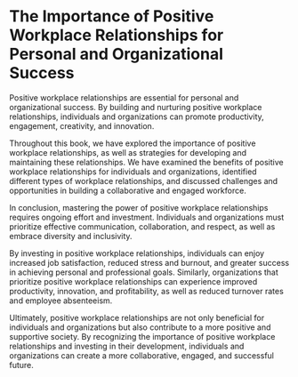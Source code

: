 The Importance of Positive Workplace Relationships for Personal and Organizational Success
===========================================================================================================================================================================

Positive workplace relationships are essential for personal and organizational success. By building and nurturing positive workplace relationships, individuals and organizations can promote productivity, engagement, creativity, and innovation.

Throughout this book, we have explored the importance of positive workplace relationships, as well as strategies for developing and maintaining these relationships. We have examined the benefits of positive workplace relationships for individuals and organizations, identified different types of workplace relationships, and discussed challenges and opportunities in building a collaborative and engaged workforce.

In conclusion, mastering the power of positive workplace relationships requires ongoing effort and investment. Individuals and organizations must prioritize effective communication, collaboration, and respect, as well as embrace diversity and inclusivity.

By investing in positive workplace relationships, individuals can enjoy increased job satisfaction, reduced stress and burnout, and greater success in achieving personal and professional goals. Similarly, organizations that prioritize positive workplace relationships can experience improved productivity, innovation, and profitability, as well as reduced turnover rates and employee absenteeism.

Ultimately, positive workplace relationships are not only beneficial for individuals and organizations but also contribute to a more positive and supportive society. By recognizing the importance of positive workplace relationships and investing in their development, individuals and organizations can create a more collaborative, engaged, and successful future.
